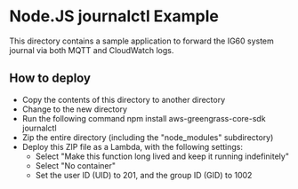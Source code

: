 # Node.JS journalctl Example

This directory contains a sample application to forward the IG60 system journal via both MQTT and CloudWatch logs.

## How to deploy

- Copy the contents of this directory to another directory
- Change to the new directory
- Run the following command
    npm install aws-greengrass-core-sdk journalctl
- Zip the entire directory (including the "node_modules" subdirectory)
- Deploy this ZIP file as a Lambda, with the following settings:
    - Select "Make this function long lived and keep it running indefinitely"
    - Select "No container"
    - Set the user ID (UID) to 201, and the group ID (GID) to 1002
